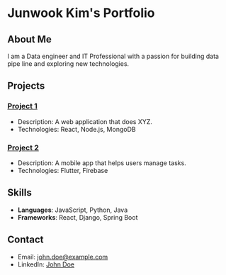 # Junwook Kim's Portfolio

## About Me
I am a Data engineer and IT Professional with a passion for building data pipe line and exploring new technologies.

## Projects
### [Project 1](https://github.com/username/project1)
- Description: A web application that does XYZ.
- Technologies: React, Node.js, MongoDB

### [Project 2](https://github.com/username/project2)
- Description: A mobile app that helps users manage tasks.
- Technologies: Flutter, Firebase

## Skills
- **Languages**: JavaScript, Python, Java
- **Frameworks**: React, Django, Spring Boot

## Contact
- Email: john.doe@example.com
- LinkedIn: [John Doe](https://linkedin.com/in/johndoe)
